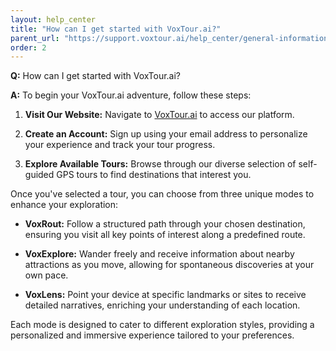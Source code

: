 ```yaml
---
layout: help_center
title: "How can I get started with VoxTour.ai?"
parent_url: "https://support.voxtour.ai/help_center/general-information.html"
order: 2
---
```


**Q:** How can I get started with VoxTour.ai?

**A:** To begin your VoxTour.ai adventure, follow these steps:

1. **Visit Our Website:** Navigate to [VoxTour.ai](https://voxtour.ai/) to access our platform.

2. **Create an Account:** Sign up using your email address to personalize your experience and track your tour progress.

3. **Explore Available Tours:** Browse through our diverse selection of self-guided GPS tours to find destinations that interest you.

Once you've selected a tour, you can choose from three unique modes to enhance your exploration:

- **VoxRout:** Follow a structured path through your chosen destination, ensuring you visit all key points of interest along a predefined route.

- **VoxExplore:** Wander freely and receive information about nearby attractions as you move, allowing for spontaneous discoveries at your own pace.

- **VoxLens:** Point your device at specific landmarks or sites to receive detailed narratives, enriching your understanding of each location.

Each mode is designed to cater to different exploration styles, providing a personalized and immersive experience tailored to your preferences.
